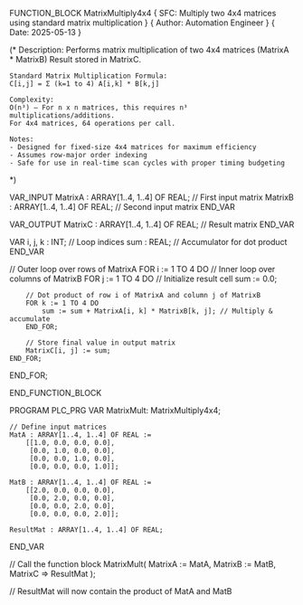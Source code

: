 FUNCTION_BLOCK MatrixMultiply4x4
{ SFC: Multiply two 4x4 matrices using standard matrix multiplication }
{ Author: Automation Engineer }
{ Date: 2025-05-13 }

(*
    Description:
    Performs matrix multiplication of two 4x4 matrices (MatrixA * MatrixB)
    Result stored in MatrixC.

    Standard Matrix Multiplication Formula:
    C[i,j] = Σ (k=1 to 4) A[i,k] * B[k,j]

    Complexity:
    O(n³) — For n x n matrices, this requires n³ multiplications/additions.
    For 4x4 matrices, 64 operations per call.

    Notes:
    - Designed for fixed-size 4x4 matrices for maximum efficiency
    - Assumes row-major order indexing
    - Safe for use in real-time scan cycles with proper timing budgeting
*)

VAR_INPUT
    MatrixA : ARRAY[1..4, 1..4] OF REAL; // First input matrix
    MatrixB : ARRAY[1..4, 1..4] OF REAL; // Second input matrix
END_VAR

VAR_OUTPUT
    MatrixC : ARRAY[1..4, 1..4] OF REAL; // Result matrix
END_VAR

VAR
    i, j, k : INT; // Loop indices
    sum : REAL;    // Accumulator for dot product
END_VAR

// Outer loop over rows of MatrixA
FOR i := 1 TO 4 DO
    // Inner loop over columns of MatrixB
    FOR j := 1 TO 4 DO
        // Initialize result cell
        sum := 0.0;

        // Dot product of row i of MatrixA and column j of MatrixB
        FOR k := 1 TO 4 DO
            sum := sum + MatrixA[i, k] * MatrixB[k, j]; // Multiply & accumulate
        END_FOR;

        // Store final value in output matrix
        MatrixC[i, j] := sum;
    END_FOR;
END_FOR;

END_FUNCTION_BLOCK


PROGRAM PLC_PRG
VAR
    MatrixMult: MatrixMultiply4x4;

    // Define input matrices
    MatA : ARRAY[1..4, 1..4] OF REAL :=
        [[1.0, 0.0, 0.0, 0.0],
         [0.0, 1.0, 0.0, 0.0],
         [0.0, 0.0, 1.0, 0.0],
         [0.0, 0.0, 0.0, 1.0]];

    MatB : ARRAY[1..4, 1..4] OF REAL :=
        [[2.0, 0.0, 0.0, 0.0],
         [0.0, 2.0, 0.0, 0.0],
         [0.0, 0.0, 2.0, 0.0],
         [0.0, 0.0, 0.0, 2.0]];

    ResultMat : ARRAY[1..4, 1..4] OF REAL;
END_VAR

// Call the function block
MatrixMult(
    MatrixA := MatA,
    MatrixB := MatB,
    MatrixC => ResultMat
);

// ResultMat will now contain the product of MatA and MatB
